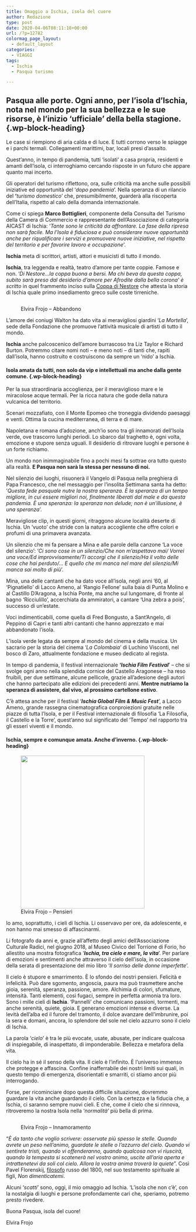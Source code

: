 ```yaml
---
title: Omaggio a Ischia, isola del cuore
author: Redazione
type: post
date: 2020-04-06T08:11:18+00:00
url: /?p=12782
colormag_page_layout:
  - default_layout
categories:
  - VIAGGI
tags:
  - Ischia
  - Pasqua turismo

---
```

## Pasqua alle porte. Ogni anno, per l’isola d’Ischia, nota nel mondo per la sua bellezza e le sue risorse, è l’inizio ‘ufficiale’ della bella stagione.  {.wp-block-heading}

Le case si riempiono di aria calda e di luce. E tutti corrono verso le spiagge e i parchi termali. Collegamenti marittimi, bar, locali presi d’assalto.

Quest’anno, in tempo di pandemia, tutti ‘isolati’ a casa propria, residenti e amanti dell’isola, ci interroghiamo cercando risposte in un futuro che appare quanto mai incerto.&nbsp;

Gli operatori del turismo riflettono, ora, sulle criticità ma anche sulle possibili iniziative ed opportunità del ‘_dopo pandemia_’. Nella speranza di un rilancio del **‘**_turismo domestico_’ che, presumibilmente, guarderà alla riscoperta dell’Italia, rispetto al calo della domanda internazionale.

Come ci spiega **Marco Bottiglieri**, componente della Consulta del Turismo della Camera di Commercio e rappresentante dell’Associazione di categoria AICAST di Ischia: ‘_Tante sono le criticità da affrontare. La fase della ripresa non sarà facile. Ma l’Isola è fiduciosa e può considerare nuove opportunità anche per riqualificare i servizi e promuovere nuove iniziative, nel rispetto del territorio e per favorire lavoro e occupazione_’.

**Ischia** meta di scrittori, artisti, attori e musicisti di tutto il mondo. 

**Ischia**, tra leggenda e realtà, teatro d’amore per tante coppie. Famose e non. ‘_Di Nestore…la coppa buona a bersi. Ma chi beva da questa coppa, subito sarà preso dal desiderio d’amore per Afrodite dalla bella corona’ è scritto_ in quel frammento inciso sulla [Coppa di Nestore][1] che attesta la storia di Ischia quale primo insediamento greco sulle coste tirreniche.<figure class="wp-block-image size-large">

<img decoding="async" src="https://progressonline.it/wp-content/uploads/2020/04/abbandono-1024x502.png" alt="" class="wp-image-12783" /> <figcaption>Elvira Frojo &#8211; Abbandono</figcaption></figure> 

L’amore dei coniugi Walton ha dato vita ai meravigliosi giardini ‘_La Mortella_’, sede della Fondazione che promuove l’attività musicale di artisti di tutto il mondo.

**Ischia** anche palcoscenico dell’amore burrascoso tra Liz Taylor e Richard Burton. Potremmo citare nomi noti &#8211; e meno noti – di tanti che, rapiti dall’isola, hanno costruito e costruiscono da sempre un ‘nido’ a Ischia.

#### Isola amata da tutti, non solo da vip e intellettuali ma anche dalla gente comune. {.wp-block-heading}

Per la sua straordinaria accoglienza, per il meraviglioso mare e le miracolose acque termali. Per la ricca natura che gode della natura vulcanica del territorio.&nbsp;

Scenari mozzafiato, con il Monte Epomeo che troneggia dividendo paesaggi e venti. Ottima la cucina mediterranea, di terra e di mare.

Napoletana e romana d’adozione, anch’io sono tra gli innamorati dell’Isola verde, ove trascorro lunghi periodi. Lo sbarco dal traghetto è, ogni volta, emozione e stupore senza uguali. Il desiderio di ritrovare luoghi e persone è un forte richiamo.&nbsp;

Un mondo non inimmaginabile fino a pochi mesi fa sottrae ora tutto questo alla realtà. **E Pasqua non sarà la stessa per nessuno di noi.**

Nel silenzio dei luoghi, risuonerà il Vangelo di Pasqua nella preghiera di Papa Francesco, che nel messaggio per l’insolita Settimana santa ha detto: ’_Questa fede pasquale nutre la nostra speranza. È la speranza di un tempo migliore, in cui essere migliori noi, finalmente liberati dal male e da questa pandemia. È una speranza: la speranza non delude; non è un’illusione, è una speranza_’.

Meravigliose clip, in questi giorni, ritraggono alcune località deserte di Ischia. Un ‘vuoto’ che stride con la natura accogliente che offre colori e profumi di una primavera avanzata.

Un silenzio che mi fa pensare a Mina e alle parole della canzone ‘La voce del silenzio’: ‘_Ci sono cose in un silenzio/Che non m’aspettavo mai/ Vorrei una voce/Ed improvvisamente/Ti accorgi che il silenzio/Ha il volto delle cose che hai perduto/&#8230; E quello che mi manca nel mare del silenzio/Mi manca sai molto di più_’.

Mina, una delle cantanti che ha dato voce all’isola, negli anni ’60, al ‘Pignatiello’ di Lacco Ameno, al ‘Rangio Fellone’ sulla baia di Punta Molino e al Castillo D’Aragona, a Ischia Ponte, ma anche sul lungomare, di fronte al bagno ‘Ricciulillo’, accerchiata da ammiratori, a cantare ‘Una zebra a pois’, successo di un’estate.

Voci indimenticabili, come quella di Fred Bongusto, a Sant’Angelo, di Peppino di Capri e tanti altri cantanti che hanno apprezzato e mai abbandonato l’isola.&nbsp;

L’isola verde legata da sempre al mondo del cinema e della musica. Un sacrario per la storia del cinema ‘_La Colombaia_’ di Luchino Visconti, nel bosco di Zaro, attualmente fondazione e museo dedicato al regista.

In tempo di pandemia, il festival internazionale **&#8216;_Ischia Film Festival_**’ &#8211; che si svolge ogni anno nella splendida cornice del Castello Aragonese &#8211; ha reso fruibili, per due settimane, alcune pellicole, grazie all&#8217;adesione degli autori che hanno partecipato alle edizioni dei precedenti anni. **Mentre nutriamo la speranza di assistere, dal vivo, al prossimo cartellone estivo**. 

C’è attesa anche per il festival ‘**_Ischia Global Film & Music Fest_**’, a Lacco Ameno, grande rassegna cinematografica conproiezioni gratuite nelle piazze di tutta l’Isola, e per il Festival internazionale di filosofia ‘La Filosofia, il Castello e la Torre’, quest’anno sul significato del ‘Tempo’ nel rapporto tra gli esseri viventi e il mondo.

#### Ischia, sempre e comunque amata. Anche d’inverno. {.wp-block-heading}

<div class="wp-block-image">
  <figure class="alignleft size-large is-resized"><img decoding="async" loading="lazy" src="https://progressonline.it/wp-content/uploads/2020/04/pensieri.png" alt="" class="wp-image-12784" width="338" height="417" /><figcaption>Elvira Frojo &#8211; Pensieri</figcaption></figure>
</div>

Io amo, soprattutto, i cieli di Ischia. Li osservavo per ore, da adolescente, e non hanno mai smesso di affascinarmi.

Li fotografo da anni e, grazie all’affetto degli amici dell’Associazione Culturale Radici, nel giugno 2018, al Museo Civico del Torrione di Forio, ho allestito una mostra fotografica ‘**_Ischia, tra cielo e mare, la vita_**’. Per parlare di emozioni e sentimenti anche attraverso il cielo dell’isola, in occasione della serata di presentazione del mio libro ‘_Il sorriso delle donne imperfette_’.

Il cielo è stupore e smarrimento. È lo sfondo dei nostri pensieri. Felicità e infelicità. Può dare sgomento, angoscia, paura ma può trasmettere anche gioia, serenità, speranza, passione, amore. Alchimia di colori, sfumature, intensità. Tanti elementi, così fugaci, sempre in perfetta armonia tra loro. Sono i mille cieli di **Ischia**. ‘Pannelli’ che comunicano passioni, tormenti, ma anche serenità, quiete, gioia. E generano emozioni intense e diverse. La levità dell&#8217;alba ed il furore del tramonto, il dolce avanzare dell’imbrunire, poi la sera e domani, ancora, lo splendore del sole nel cielo azzurro sono il cielo di Ischia.

La parola ‘_cielo_’ è tra le più evocate, usate, abusate, per indicare qualcosa di inspiegabile, di inaspettato, di imponderabile. Bellezza e metafora della vita.  

Il cielo ha in sé il senso della vita. Il cielo è l’infinito. È l’universo immenso che protegge e affascina. Confine inafferrabile dei nostri limiti sui quali, in questo tempo di emergenza, disorientati e smarriti, ci stiamo ancor più interrogando.&nbsp;

Forse, per ricominciare dopo questa difficile situazione, dovremmo guardare la vita anche guardando il cielo. Con la certezza e la fiducia che, a Ischia, ci saranno sempre nuovi cieli. E che, come il cielo che si rinnova, ritroveremo la nostra Isola nella ‘_normalità_’ più bella di prima. <figure class="wp-block-image size-large">

<img decoding="async" src="https://progressonline.it/wp-content/uploads/2020/04/innamoramento-1024x502.png" alt="" class="wp-image-12785" /> <figcaption>Elvira Frojo &#8211; Innamoramento</figcaption></figure> 

“_È da tanto che voglio scrivere: osservate più spesso le stelle. Quando avrete un peso nell’animo, guardate le stelle o l’azzurro del cielo. Quando vi sentirete tristi, quando vi offenderanno, quando qualcosa non vi riuscirà, quando la tempesta si scatenerà nel vostro animo, uscite all’aria aperta e intrattenetevi da soli col cielo. Allora la vostra anima troverà la quiete_”. Così Pavel Florenskij, [filosofo][2] russo del 1800, nel suo testamento spirituale ai figli, _Non dimenticatemi_.&nbsp;

Alcuni ‘_scatti_’ sono, oggi, il mio omaggio ad Ischia. ‘L’isola che non c’è’, con la nostalgia di luoghi e persone profondamente cari che, speriamo, potremo presto rivedere. 

Buona Pasqua, isola del cuore!

Elvira Frojo

 [1]: https://www.isoladischia.com/cosa-fare/chiese-e-musei/monumenti-e-musei/la-coppa-di-nestore/
 [2]: https://it.wikipedia.org/wiki/Filosofo